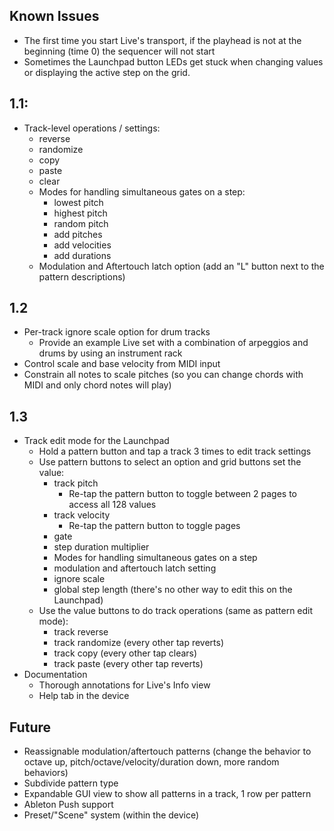 ## Known Issues
- The first time you start Live's transport, if the playhead is not at the beginning (time 0) the sequencer will not start
- Sometimes the Launchpad button LEDs get stuck when changing values or displaying the active step on the grid.

## 1.1:
- Track-level operations / settings:
  - reverse
  - randomize
  - copy
  - paste
  - clear
  - Modes for handling simultaneous gates on a step:
    - lowest pitch
    - highest pitch
    - random pitch
    - add pitches
    - add velocities
    - add durations
  - Modulation and Aftertouch latch option (add an "L" button next to the pattern descriptions)

## 1.2
- Per-track ignore scale option for drum tracks
  - Provide an example Live set with a combination of arpeggios and drums by using an instrument rack
- Control scale and base velocity from MIDI input
- Constrain all notes to scale pitches (so you can change chords with MIDI and only chord notes will play)

## 1.3
- Track edit mode for the Launchpad
  - Hold a pattern button and tap a track 3 times to edit track settings
  - Use pattern buttons to select an option and grid buttons set the value:
    - track pitch
      - Re-tap the pattern button to toggle between 2 pages to access all 128 values
    - track velocity
      - Re-tap the pattern button to toggle pages
    - gate
    - step duration multiplier
    - Modes for handling simultaneous gates on a step
    - modulation and aftertouch latch setting
    - ignore scale
    - global step length (there's no other way to edit this on the Launchpad)
  - Use the value buttons to do track operations (same as pattern edit mode):
    - track reverse
    - track randomize (every other tap reverts)
    - track copy (every other tap clears)
    - track paste  (every other tap reverts)
- Documentation
  - Thorough annotations for Live's Info view
  - Help tab in the device

## Future
- Reassignable modulation/aftertouch patterns (change the behavior to octave up, pitch/octave/velocity/duration down, more random behaviors)
- Subdivide pattern type
- Expandable GUI view to show all patterns in a track, 1 row per pattern
- Ableton Push support
- Preset/"Scene" system (within the device)
